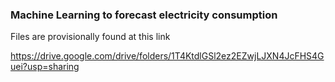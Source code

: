 ### Machine Learning to forecast electricity consumption

Files are provisionally found at this link

https://drive.google.com/drive/folders/1T4KtdlGSl2ez2EZwjLJXN4JcFHS4Guei?usp=sharing

